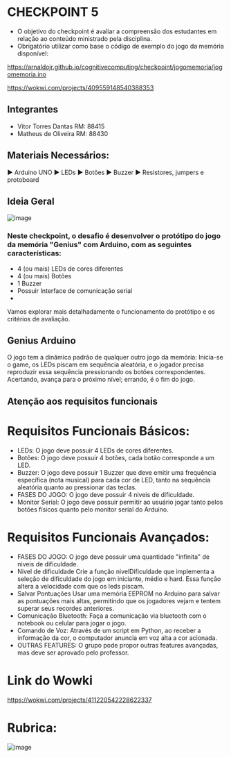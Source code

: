 # CHECKPOINT 5

- O objetivo do checkpoint é avaliar a compreensão dos estudantes em relação ao conteúdo ministrado pela disciplina.
- Obrigatório utilizar como base o código de exemplo do jogo da memória disponível:

https://arnaldojr.github.io/cognitivecomputing/checkpoint/jogomemoria/jogomemoria.ino

https://wokwi.com/projects/409559148540388353

## Integrantes

- Vitor Torres Dantas RM: 88415
- Matheus de Oliveira RM: 88430

## Materiais Necessários:

▶️ Arduino UNO
▶️ LEDs
▶️ Botões
▶️ Buzzer
▶️ Resistores, jumpers e protoboard

## Ideia Geral

![image](https://github.com/user-attachments/assets/a0a7eb6e-d036-41f9-b33a-d9d0ddc3afe7)

### Neste checkpoint, o desafio é desenvolver o protótipo do jogo da memória "Genius" com Arduino, com as seguintes características:

- 4 (ou mais) LEDs de cores diferentes
- 4 (ou mais) Botões
- 1 Buzzer
- Possuir Interface de comunicação serial
- 
Vamos explorar mais detalhadamente o funcionamento do protótipo e os critérios de avaliação.

## Genius Arduino

O jogo tem a dinâmica padrão de qualquer outro jogo da memória: Inicia-se o game, os LEDs piscam em sequência aleatória, e o jogador precisa reproduzir essa sequência pressionando os botões correspondentes. Acertando, avança para o próximo nível; errando, é o fim do jogo.

## Atenção aos requisitos funcionais

# Requisitos Funcionais Básicos:

- LEDs: O jogo deve possuir 4 LEDs de cores diferentes.
- Botões: O jogo deve possuir 4 botões, cada botão corresponde a um LED.
- Buzzer: O jogo deve possuir 1 Buzzer que deve emitir uma frequência específica (nota musical) para cada cor de LED, tanto na sequência aleatória quanto ao pressionar das teclas.
- FASES DO JOGO: O jogo deve possuir 4 niveis de dificuldade.
- Monitor Serial: O jogo deve possuir permitir ao usuário jogar tanto pelos botões físicos quanto pelo monitor serial do Arduino.

# Requisitos Funcionais Avançados:

- FASES DO JOGO: O jogo deve possuir uma quantidade "infinita" de niveis de dificuldade.
- Nivel de dificuldade Crie a função nivelDificuldade que implementa a seleção de dificuldade do jogo em iniciante, médio e hard. Essa função altera a velocidade com que os leds piscam.
- Salvar Pontuações Usar uma memória EEPROM no Arduino para salvar as pontuações mais altas, permitindo que os jogadores vejam e tentem superar seus recordes anteriores.
- Comunicação Bluetooth: Faça a comunicação via bluetooth com o notebook ou celular para jogar o jogo.
- Comando de Voz: Através de um script em Python, ao receber a informação da cor, o computador anuncia em voz alta a cor acionada.
- OUTRAS FEATURES: O grupo pode propor outras features avançadas, mas deve ser aprovado pelo professor.

# Link do Wowki

https://wokwi.com/projects/411220542228622337

# Rubrica:

![image](https://github.com/user-attachments/assets/82827850-f909-4871-988b-405e5a03c40c)
